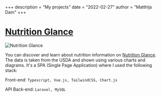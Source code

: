 +++
description = "My projects"
date = "2022-02-27"
author = "Matthijs Dam"
+++

# [Nutrition Glance](https://nutritionglance.com)

![Nutrition Glance](/images/nutrition-glance.png "Nutrition Glance")

You can discover and learn about nutrition information on [Nutrition Glance](https://nutritionglance.com). The data is taken from the USDA and shown using various charts and diagrams. It's a SPA (Single Page Application) where I used the following stack:

Front-end: `Typescript, Vue.js, TailwindCSS, Chart.js`

API Back-end: `Laravel, MySQL`
